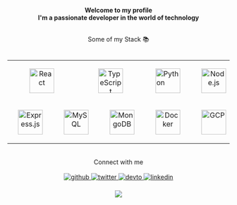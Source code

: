 <link rel="stylesheet" href="style.css">

**<div align="center">Welcome to my profile <br />I'm a passionate developer in the world of technology</div>**
<br/>  
<div align="center">Some of my Stack 📚</div>
<br />
<table width="100%" align="center">
  <tr>
    <td colspan="4" align="center">
      <a href="https://reactjs.org/" class="margin" target="_blank">
        <img src="https://profilinator.rishav.dev/skills-assets/react-original-wordmark.svg" alt="React" height="56" />
      </a> 
    </td>
    <td colspan="2" align="center">
      <a href="https://www.typescriptlang.org/" class="margin" target="_blank">
        <img src="https://profilinator.rishav.dev/skills-assets/typescript-original.svg" alt="TypeScript" height="56" />
      </a>  
    </td>
    <td colspan="1">
      <a href="https://www.python.org/" target="_blank">
       <img style="margin: 16px" src="https://profilinator.rishav.dev/skills-assets/python-original.svg" alt="Python" height="56" />
      </a>  
    </td>
    <td colspan="2" align="center">
      <a href="https://nodejs.org/" target="_blank">
        <img style="margin: 16px" src="https://profilinator.rishav.dev/skills-assets/nodejs-original-wordmark.svg" alt="Node.js" height="56" />
      </a> 
    </td>
  </tr>
  <tr>
    <td colspan="3" align="center">
      <a href="https://expressjs.com/" target="_blank">
        <img style="margin: 16px" src="https://profilinator.rishav.dev/skills-assets/express-original-wordmark.svg" alt="Express.js" height="56" />
      </a>  
    </td>
    <td colspan="2" align="center">
      <a href="https://www.mysql.com/" target="_blank">
        <img style="margin: 16px" src="https://profilinator.rishav.dev/skills-assets/mysql-original-wordmark.svg" alt="MySQL" height="56" />
      </a>  
    </td>
    <td colspan="1" align="center">
      <a href="https://www.mongodb.com/" target="_blank">
        <img style="margin: 16px" src="https://profilinator.rishav.dev/skills-assets/mongodb-original-wordmark.svg" alt="MongoDB" height="56" />
      </a>  
    </td>
    <td colspan="1" align="center">
      <a href="https://www.docker.com/" target="_blank">
        <img style="margin: 16px" src="https://profilinator.rishav.dev/skills-assets/docker-original-wordmark.svg" alt="Docker" height="56" />
      </a>  
    </td>
    <td colspan="1" align="center">
      <a href="https://cloud.google.com/" target="_blank">
        <img style="margin: 16px" src="https://profilinator.rishav.dev/skills-assets/google_cloud-icon.svg" alt="GCP" height="56" />
      </a> 
    </td>
  </tr>
</table>  
<br/>  
<div align="center">Connect with me</div>
<br />
  <div align="center">
    <a href="https://github.com/adrianomolin" target="_blank">
      <img src=https://img.shields.io/badge/github-%2324292e.svg?&style=for-the-badge&logo=github&logoColor=white alt=github style="margin-bottom: 5px;" />
    </a>
    <a href="https://twitter.com/adrianomolinn" target="_blank">
      <img src=https://img.shields.io/badge/twitter-%2300acee.svg?&style=for-the-badge&logo=twitter&logoColor=white alt=twitter style="margin-bottom: 5px;" />
    </a>
    <a href="https://dev.to/adrianomolin" target="_blank">
      <img src=https://img.shields.io/badge/dev.to-%2308090A.svg?&style=for-the-badge&logo=dev.to&logoColor=white alt=devto style="margin-bottom: 5px;" />
    </a>
    <a href="https://linkedin.com/in/adrianomolin" target="_blank">
      <img src=https://img.shields.io/badge/linkedin-%231E77B5.svg?&style=for-the-badge&logo=linkedin&logoColor=white alt=linkedin style="margin-bottom: 5px;" />
    </a>  
</div>
<br/>
<div align="center">
  <img src="https://komarev.com/ghpvc/?username=adrianomolin&&style=flat-square" align="center" />
</div>  

